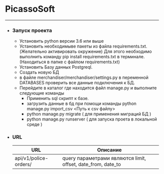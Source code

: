 # PicassoSoft

* **

* ### Запуск проекта
    * Установить python версии 3.6 или выше
    * Установить необходимыве пакеты из файла requirements.txt. (Желательно активировать окружение)
    Для этого необходимо выполнить команду pip install requirements.txt в терминале.
      (Находиться в папке с файлом requirements.txt)
    * Установить Базу данных Postgreql.
    * Создать новую БД
    * в файле merchandiser/merchandiser/settings.py в переменной DATABASES проверить все данные подключения к БД.
    * Перейдите в каталог где находится файл manage.py и выполните следующие команды
      * Применить sql скрипт к базе.
      * загрузить данные в бд при помощи команды python manage.py import_csv <Путь к csv файлу>
      * python manage.py migrate ( для применения миграций БД )
      * python manage.py runserver ( для запуска проета в локальной среде )

* ### URL
  
  |   URL | Описание                                                   |
  |------------------------------------------------------------| ------ |
  | api/v1/police-orders/ | query параметрами являются limit, offset, date_from, date_to |